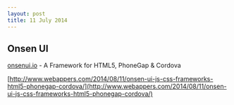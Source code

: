 ```yaml
---
layout: post
title: 11 July 2014
---
```




## Onsen UI

[onsenui.io](http://onsenui.io/)  - A Framework for HTML5, PhoneGap & Cordova

[http://www.webappers.com/2014/08/11/onsen-ui-js-css-frameworks-html5-phonegap-cordova/](http://www.webappers.com/2014/08/11/onsen-ui-js-css-frameworks-html5-phonegap-cordova/)